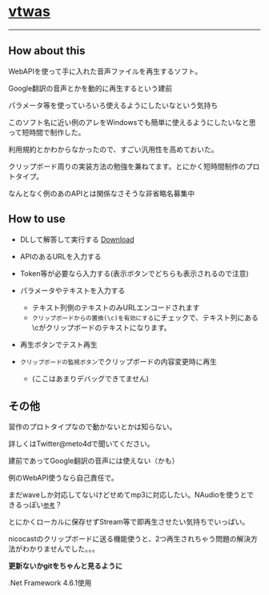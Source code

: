﻿# [vtwas](https://github.com/meto4d/)
----

## How about this

WebAPIを使って手に入れた音声ファイルを再生するソフト。

Google翻訳の音声とかを動的に再生するという建前

パラメータ等を使っていろいろ使えるようにしたいなという気持ち

このソフト名に近い例のアレをWindowsでも簡単に使えるようにしたいなと思って短時間で制作した。

利用規約とかわからなかったので、すごい汎用性を高めておいた。

クリップボード周りの実装方法の勉強を兼ねてます。とにかく短時間制作のプロトタイプ。

なんとなく例のあのAPIとは関係なさそうな非省略名募集中

## How to use

- DLして解答して実行する [Download](https://github.com/meto4d/vtwas/release)
- APIのあるURLを入力する
- Token等が必要なら入力する(表示ボタンでどちらも表示されるので注意)
- パラメータやテキストを入力する
  - テキスト列側のテキストのみURLエンコードされます
  - `クリップボードからの置換(\c)を有効にする`にチェックで、テキスト列にある\cがクリップボードのテキストになります。
- 再生ボタンでテスト再生

- `クリップボードの監視ボタン`でクリップボードの内容変更時に再生
  - (ここはあまりデバッグできてません)

## その他

習作のプロトタイプなので動かないとかは知らない。

詳しくはTwitter@meto4dで聞いてください。

建前であってGoogle翻訳の音声には使えない（かも）

例のWebAPI使うなら自己責任で。

まだwaveしか対応してないけどせめてmp3に対応したい。NAudioを使うとできるっぽい[<small>参考</small>](http://cnth1a.hatenablog.com/entry/2017/08/12/191507)？

とにかくローカルに保存せずStream等で即再生させたい気持ちでいっぱい。

nicocastのクリップボードに送る機能使うと、2つ再生されちゃう問題の解決方法がわかりませんでした。。。

**更新ないかgitをちゃんと見るように**

.Net Framework 4.6.1使用
